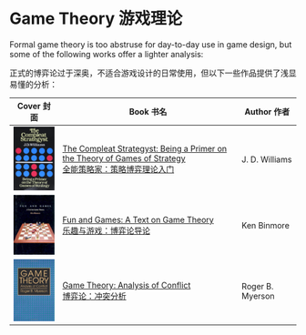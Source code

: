 # Game Theory 游戏理论

Formal game theory is too abstruse for day-to-day use in game design, but some of the following works offer a lighter analysis:

正式的博弈论过于深奥，不适合游戏设计的日常使用，但以下一些作品提供了浅显易懂的分析：

Cover 封面 | Book 书名 | Author 作者
:---: | --- | ---
<img src="../../.gitbook/books/the_compleat_strategyst_being_a_primer_on_the_theory_of_games_of_strategy.jpg" width="100"> | [The Compleat Strategyst: Being a Primer on the Theory of Games of Strategy<br>全能策略家：策略博弈理论入门](https://www.amazon.com/dp/0486251012) | J. D. Williams |
<img src="../../.gitbook/books/fun_and_games_a_text_on_game_theory.jpg" width="100"> | [Fun and Games: A Text on Game Theory<br>乐趣与游戏：博弈论导论](https://www.amazon.com/dp/0669246034) | Ken Binmore
<img src="../../.gitbook/books/game_theory_analysis_of_conflict.jpg" width="100"> | [Game Theory: Analysis of Conflict<br>博弈论：冲突分析](https://www.amazon.com/dp/0674341163) | Roger B. Myerson